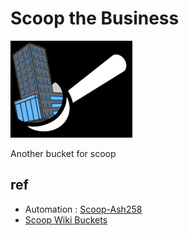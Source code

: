 # Scoop the Business

![logo scoop-the-business](images/scoop-the-business.png)

Another bucket for scoop

## ref

- Automation : [Scoop-Ash258](https://github.com/Ash258/Scoop-Ash258)
- [Scoop Wiki Buckets](https://github.com/lukesampson/scoop/wiki/Buckets)